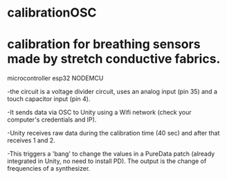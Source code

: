 # calibrationOSC
# calibration for breathing sensors made by stretch conductive fabrics.

microcontroller esp32 NODEMCU

-the circuit is a voltage divider circuit, uses an analog input (pin 35) and a touch capacitor input (pin 4). 

-It sends data via OSC to Unity using a Wifi network (check your computer's credentials and IP).

-Unity receives raw data during the calibration time (40 sec) and after that receives 1 and 2. 

-This triggers a 'bang' to change the values in a PureData patch (already integrated in Unity, no need to install PD). 
The output is the change of frequencies of a synthesizer.



